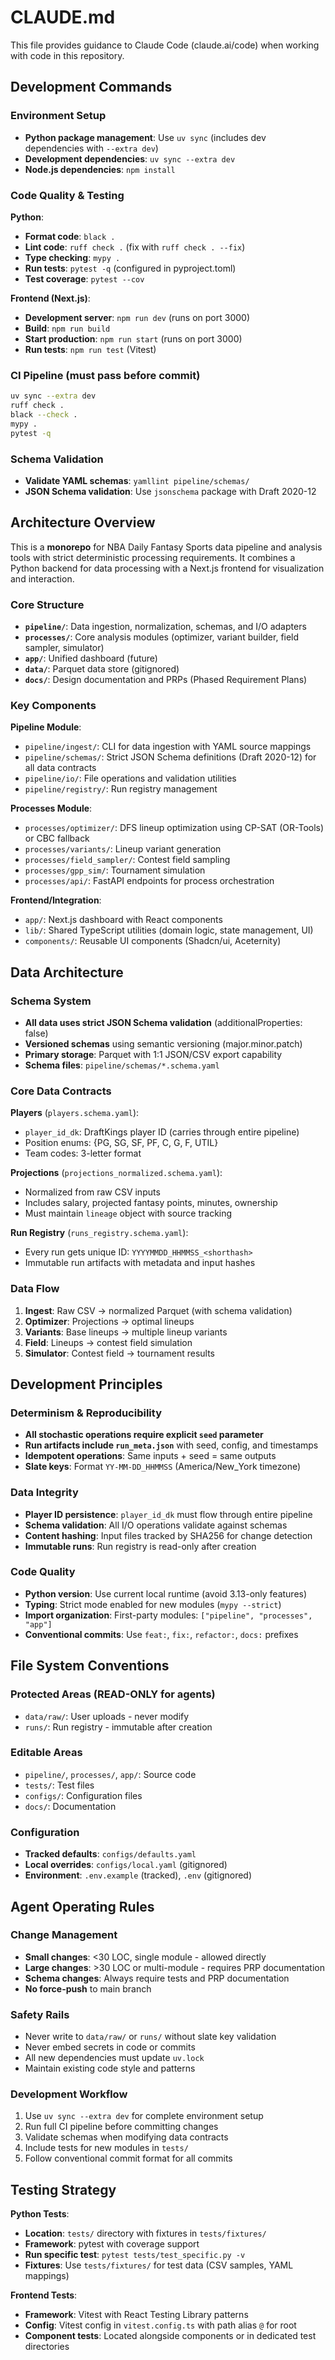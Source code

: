 # CLAUDE.md

This file provides guidance to Claude Code (claude.ai/code) when working with code in this repository.

## Development Commands

### Environment Setup
- **Python package management**: Use `uv sync` (includes dev dependencies with `--extra dev`)
- **Development dependencies**: `uv sync --extra dev`
- **Node.js dependencies**: `npm install`

### Code Quality & Testing

**Python**:
- **Format code**: `black .`
- **Lint code**: `ruff check .` (fix with `ruff check . --fix`)
- **Type checking**: `mypy .`
- **Run tests**: `pytest -q` (configured in pyproject.toml)
- **Test coverage**: `pytest --cov`

**Frontend (Next.js)**:
- **Development server**: `npm run dev` (runs on port 3000)
- **Build**: `npm run build`
- **Start production**: `npm run start` (runs on port 3000)
- **Run tests**: `npm run test` (Vitest)

### CI Pipeline (must pass before commit)
```bash
uv sync --extra dev
ruff check .
black --check .
mypy .
pytest -q
```

### Schema Validation
- **Validate YAML schemas**: `yamllint pipeline/schemas/`
- **JSON Schema validation**: Use `jsonschema` package with Draft 2020-12

## Architecture Overview

This is a **monorepo** for NBA Daily Fantasy Sports data pipeline and analysis tools with strict deterministic processing requirements. It combines a Python backend for data processing with a Next.js frontend for visualization and interaction.

### Core Structure
- **`pipeline/`**: Data ingestion, normalization, schemas, and I/O adapters
- **`processes/`**: Core analysis modules (optimizer, variant builder, field sampler, simulator)
- **`app/`**: Unified dashboard (future)
- **`data/`**: Parquet data store (gitignored)
- **`docs/`**: Design documentation and PRPs (Phased Requirement Plans)

### Key Components

**Pipeline Module**:
- `pipeline/ingest/`: CLI for data ingestion with YAML source mappings
- `pipeline/schemas/`: Strict JSON Schema definitions (Draft 2020-12) for all data contracts
- `pipeline/io/`: File operations and validation utilities
- `pipeline/registry/`: Run registry management

**Processes Module**:
- `processes/optimizer/`: DFS lineup optimization using CP-SAT (OR-Tools) or CBC fallback
- `processes/variants/`: Lineup variant generation
- `processes/field_sampler/`: Contest field sampling
- `processes/gpp_sim/`: Tournament simulation
- `processes/api/`: FastAPI endpoints for process orchestration

**Frontend/Integration**:
- `app/`: Next.js dashboard with React components
- `lib/`: Shared TypeScript utilities (domain logic, state management, UI)
- `components/`: Reusable UI components (Shadcn/ui, Aceternity)

## Data Architecture

### Schema System
- **All data uses strict JSON Schema validation** (additionalProperties: false)
- **Versioned schemas** using semantic versioning (major.minor.patch)
- **Primary storage**: Parquet with 1:1 JSON/CSV export capability
- **Schema files**: `pipeline/schemas/*.schema.yaml`

### Core Data Contracts

**Players** (`players.schema.yaml`):
- `player_id_dk`: DraftKings player ID (carries through entire pipeline)
- Position enums: {PG, SG, SF, PF, C, G, F, UTIL}
- Team codes: 3-letter format

**Projections** (`projections_normalized.schema.yaml`):
- Normalized from raw CSV inputs
- Includes salary, projected fantasy points, minutes, ownership
- Must maintain `lineage` object with source tracking

**Run Registry** (`runs_registry.schema.yaml`):
- Every run gets unique ID: `YYYYMMDD_HHMMSS_<shorthash>`
- Immutable run artifacts with metadata and input hashes

### Data Flow
1. **Ingest**: Raw CSV → normalized Parquet (with schema validation)
2. **Optimizer**: Projections → optimal lineups
3. **Variants**: Base lineups → multiple lineup variants  
4. **Field**: Lineups → contest field simulation
5. **Simulator**: Contest field → tournament results

## Development Principles

### Determinism & Reproducibility
- **All stochastic operations require explicit `seed` parameter**
- **Run artifacts include `run_meta.json`** with seed, config, and timestamps
- **Idempotent operations**: Same inputs + seed = same outputs
- **Slate keys**: Format `YY-MM-DD_HHMMSS` (America/New_York timezone)

### Data Integrity
- **Player ID persistence**: `player_id_dk` must flow through entire pipeline
- **Schema validation**: All I/O operations validate against schemas
- **Content hashing**: Input files tracked by SHA256 for change detection
- **Immutable runs**: Run registry is read-only after creation

### Code Quality
- **Python version**: Use current local runtime (avoid 3.13-only features)
- **Typing**: Strict mode enabled for new modules (`mypy --strict`)
- **Import organization**: First-party modules: `["pipeline", "processes", "app"]`
- **Conventional commits**: Use `feat:`, `fix:`, `refactor:`, `docs:` prefixes

## File System Conventions

### Protected Areas (READ-ONLY for agents)
- `data/raw/`: User uploads - never modify
- `runs/`: Run registry - immutable after creation

### Editable Areas
- `pipeline/`, `processes/`, `app/`: Source code
- `tests/`: Test files  
- `configs/`: Configuration files
- `docs/`: Documentation

### Configuration
- **Tracked defaults**: `configs/defaults.yaml`
- **Local overrides**: `configs/local.yaml` (gitignored)
- **Environment**: `.env.example` (tracked), `.env` (gitignored)

## Agent Operating Rules

### Change Management
- **Small changes**: <30 LOC, single module - allowed directly
- **Large changes**: >30 LOC or multi-module - requires PRP documentation
- **Schema changes**: Always require tests and PRP documentation
- **No force-push** to main branch

### Safety Rails
- Never write to `data/raw/` or `runs/` without slate key validation
- Never embed secrets in code or commits
- All new dependencies must update `uv.lock`
- Maintain existing code style and patterns

### Development Workflow
1. Use `uv sync --extra dev` for complete environment setup
2. Run full CI pipeline before committing changes
3. Validate schemas when modifying data contracts
4. Include tests for new modules in `tests/`
5. Follow conventional commit format for all commits

## Testing Strategy

**Python Tests**:
- **Location**: `tests/` directory with fixtures in `tests/fixtures/`
- **Framework**: pytest with coverage support
- **Run specific test**: `pytest tests/test_specific.py -v`
- **Fixtures**: Use `tests/fixtures/` for test data (CSV samples, YAML mappings)

**Frontend Tests**:
- **Framework**: Vitest with React Testing Library patterns
- **Config**: Vitest config in `vitest.config.ts` with path alias `@` for root
- **Component tests**: Located alongside components or in dedicated test directories